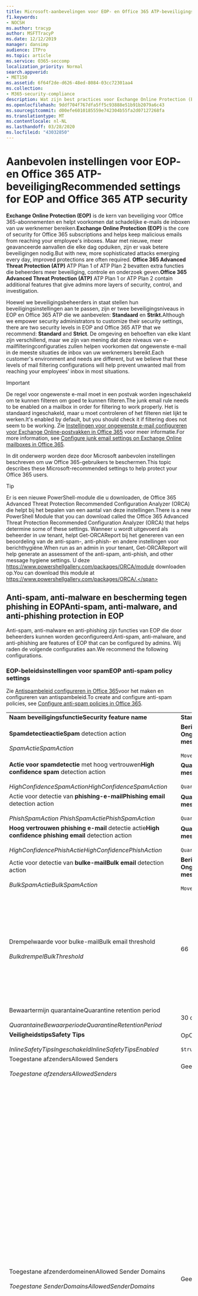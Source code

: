 ```yaml
---
title: Microsoft-aanbevelingen voor EOP- en Office 365 ATP-beveiligingsinstellingen, aanbevelingen, Sender Policy Framework, domeingebaseerde berichtrapportage en -conformiteit, domainkeys identified mail, stappen, hoe werkt het, beveiligingsbasislijnen, basislijnen voor EOP, basislijnen voor ATP, setup ATP, setup EOP, ATP configureren, EOP configureren, beveiligingsconfiguratie
f1.keywords:
- NOCSH
ms.author: tracyp
author: MSFTTracyP
ms.date: 12/12/2019
manager: dansimp
audience: ITPro
ms.topic: article
ms.service: O365-seccomp
localization_priority: Normal
search.appverid:
- MET150
ms.assetid: 6f64f2de-d626-48ed-8084-03cc72301aa4
ms.collection:
- M365-security-compliance
description: Wat zijn best practices voor Exchange Online Protection (EOP) en Advanced Threat Protection (ATP) beveiligingsinstellingen? Wat zijn de huidige aanbevelingen voor standaardbescherming? Wat moet worden gebruikt als u strenger wilt zijn? En welke extra's krijg je als je ook gebruik maakt van Advanced Threat Protection (ATP)?
ms.openlocfilehash: 9ddf704f767dfa5ff5c93888e51b91b2079a6c43
ms.sourcegitcommit: d00efe6010185559e742304b55fa2d07127268fa
ms.translationtype: MT
ms.contentlocale: nl-NL
ms.lasthandoff: 03/28/2020
ms.locfileid: "43032850"
---
```

# <a name="recommended-settings-for-eop-and-office-365-atp-security"></a><span data-ttu-id="1b574-106">Aanbevolen instellingen voor EOP- en Office 365 ATP-beveiliging</span><span class="sxs-lookup"><span data-stu-id="1b574-106">Recommended settings for EOP and Office 365 ATP security</span></span>

<span data-ttu-id="1b574-107">**Exchange Online Protection (EOP)** is de kern van beveiliging voor Office 365-abonnementen en helpt voorkomen dat schadelijke e-mails de inboxen van uw werknemer bereiken.</span><span class="sxs-lookup"><span data-stu-id="1b574-107">**Exchange Online Protection (EOP)** is the core of security for Office 365 subscriptions and helps keep malicious emails from reaching your employee's inboxes.</span></span> <span data-ttu-id="1b574-108">Maar met nieuwe, meer geavanceerde aanvallen die elke dag opduiken, zijn er vaak betere beveiligingen nodig.</span><span class="sxs-lookup"><span data-stu-id="1b574-108">But with new, more sophisticated attacks emerging every day, improved protections are often required.</span></span> <span data-ttu-id="1b574-109">**Office 365 Advanced Threat Protection (ATP)** ATP Plan 1 of ATP Plan 2 bevatten extra functies die beheerders meer beveiliging, controle en onderzoek geven.</span><span class="sxs-lookup"><span data-stu-id="1b574-109">**Office 365 Advanced Threat Protection (ATP)** ATP Plan 1 or ATP Plan 2 contain additional features that give admins more layers of security, control, and investigation.</span></span>

<span data-ttu-id="1b574-110">Hoewel we beveiligingsbeheerders in staat stellen hun beveiligingsinstellingen aan te passen, zijn er twee beveiligingsniveaus in EOP en Office 365 ATP die we aanbevelen: **Standaard** en **Strikt.**</span><span class="sxs-lookup"><span data-stu-id="1b574-110">Although we empower security administrators to customize their security settings, there are two security levels in EOP and Office 365 ATP that we recommend: **Standard** and **Strict**.</span></span> <span data-ttu-id="1b574-111">De omgeving en behoeften van elke klant zijn verschillend, maar we zijn van mening dat deze niveaus van e-mailfilteringconfiguraties zullen helpen voorkomen dat ongewenste e-mail in de meeste situaties de inbox van uw werknemers bereikt.</span><span class="sxs-lookup"><span data-stu-id="1b574-111">Each customer's environment and needs are different, but we believe that these levels of mail filtering configurations will help prevent unwanted mail from reaching your employees' inbox in most situations.</span></span>

> [!IMPORTANT]
> <span data-ttu-id="1b574-112">De regel voor ongewenste e-mail moet in een postvak worden ingeschakeld om te kunnen filteren om goed te kunnen filteren.</span><span class="sxs-lookup"><span data-stu-id="1b574-112">The junk email rule needs to be enabled on a mailbox in order for filtering to work properly.</span></span> <span data-ttu-id="1b574-113">Het is standaard ingeschakeld, maar u moet controleren of het filteren niet lijkt te werken.</span><span class="sxs-lookup"><span data-stu-id="1b574-113">It's enabled by default, but you should check it if filtering does not seem to be working.</span></span> <span data-ttu-id="1b574-114">Zie [Instellingen voor ongewenste e-mail configureren voor Exchange Online-postvakken in Office 365](configure-junk-email-settings-on-exo-mailboxes.md) voor meer informatie.</span><span class="sxs-lookup"><span data-stu-id="1b574-114">For more information, see [Configure junk email settings on Exchange Online mailboxes in Office 365](configure-junk-email-settings-on-exo-mailboxes.md).</span></span>

<span data-ttu-id="1b574-115">In dit onderwerp worden deze door Microsoft aanbevolen instellingen beschreven om uw Office 365-gebruikers te beschermen.</span><span class="sxs-lookup"><span data-stu-id="1b574-115">This topic describes these Microsoft-recommended settings to help protect your Office 365 users.</span></span>

> [!TIP]
> <span data-ttu-id="1b574-116">Er is een nieuwe PowerShell-module die u downloaden, de Office 365 Advanced Threat Protection Recommended Configuration Analyzer (ORCA) die helpt bij het bepalen van een aantal van deze instellingen.</span><span class="sxs-lookup"><span data-stu-id="1b574-116">There is a new PowerShell Module that you can download called the Office 365 Advanced Threat Protection Recommended Configuration Analyzer (ORCA) that helps determine some of these settings.</span></span> <span data-ttu-id="1b574-117">Wanneer u wordt uitgevoerd als beheerder in uw tenant, helpt Get-ORCAReport bij het genereren van een beoordeling van de anti-spam-, anti-phish- en andere instellingen voor berichthygiëne.</span><span class="sxs-lookup"><span data-stu-id="1b574-117">When run as an admin in your tenant, Get-ORCAReport will help generate an assessment of the anti-spam, anti-phish, and other message hygiene settings.</span></span> <span data-ttu-id="1b574-118">U deze https://www.powershellgallery.com/packages/ORCA/module downloaden op.</span><span class="sxs-lookup"><span data-stu-id="1b574-118">You can download this module at https://www.powershellgallery.com/packages/ORCA/.</span></span>

## <a name="anti-spam-anti-malware-and-anti-phishing-protection-in-eop"></a><span data-ttu-id="1b574-119">Anti-spam, anti-malware en bescherming tegen phishing in EOP</span><span class="sxs-lookup"><span data-stu-id="1b574-119">Anti-spam, anti-malware, and anti-phishing protection in EOP</span></span>

<span data-ttu-id="1b574-120">Anti-spam, anti-malware en anti-phishing zijn functies van EOP die door beheerders kunnen worden geconfigureerd.</span><span class="sxs-lookup"><span data-stu-id="1b574-120">Anti-spam, anti-malware, and anti-phishing are features of EOP that can be configured by admins.</span></span> <span data-ttu-id="1b574-121">Wij raden de volgende configuraties aan.</span><span class="sxs-lookup"><span data-stu-id="1b574-121">We recommend the following configurations.</span></span>

### <a name="eop-anti-spam-policy-settings"></a><span data-ttu-id="1b574-122">EOP-beleidsinstellingen voor spam</span><span class="sxs-lookup"><span data-stu-id="1b574-122">EOP anti-spam policy settings</span></span>

<span data-ttu-id="1b574-123">Zie [Antispambeleid configureren in Office 365](configure-your-spam-filter-policies.md)voor het maken en configureren van antispambeleid.</span><span class="sxs-lookup"><span data-stu-id="1b574-123">To create and configure anti-spam policies, see [Configure anti-spam policies in Office 365](configure-your-spam-filter-policies.md).</span></span>

|||||
|---|---|---|---|
|<span data-ttu-id="1b574-124">**Naam beveiligingsfunctie**</span><span class="sxs-lookup"><span data-stu-id="1b574-124">**Security feature name**</span></span>|<span data-ttu-id="1b574-125">**Standaard**</span><span class="sxs-lookup"><span data-stu-id="1b574-125">**Standard**</span></span>|<span data-ttu-id="1b574-126">**Strikte**</span><span class="sxs-lookup"><span data-stu-id="1b574-126">**Strict**</span></span>|<span data-ttu-id="1b574-127">**Opmerking**</span><span class="sxs-lookup"><span data-stu-id="1b574-127">**Comment**</span></span>|
|<span data-ttu-id="1b574-128">**Spamdetectieactie**</span><span class="sxs-lookup"><span data-stu-id="1b574-128">**Spam** detection action</span></span> <br/><br/> <span data-ttu-id="1b574-129">_SpamActie_</span><span class="sxs-lookup"><span data-stu-id="1b574-129">_SpamAction_</span></span>|<span data-ttu-id="1b574-130">**Bericht verplaatsen naar map Ongewenste e-mail**</span><span class="sxs-lookup"><span data-stu-id="1b574-130">**Move message to Junk Email folder**</span></span> <br/><br/> `MoveToJmf`|<span data-ttu-id="1b574-131">**Quarantainebericht**</span><span class="sxs-lookup"><span data-stu-id="1b574-131">**Quarantine message**</span></span> <br/><br/> `Quarantine`||
|<span data-ttu-id="1b574-132">**Actie voor spamdetectie** met hoog vertrouwen</span><span class="sxs-lookup"><span data-stu-id="1b574-132">**High confidence spam** detection action</span></span> <br/><br/> <span data-ttu-id="1b574-133">_HighConfidenceSpamAction_</span><span class="sxs-lookup"><span data-stu-id="1b574-133">_HighConfidenceSpamAction_</span></span>|<span data-ttu-id="1b574-134">**Quarantainebericht**</span><span class="sxs-lookup"><span data-stu-id="1b574-134">**Quarantine message**</span></span> <br/><br/> `Quarantine`|<span data-ttu-id="1b574-135">**Quarantainebericht**</span><span class="sxs-lookup"><span data-stu-id="1b574-135">**Quarantine message**</span></span> <br/><br/> `Quarantine`||
|<span data-ttu-id="1b574-136">Actie voor detectie van **phishing-e-mail**</span><span class="sxs-lookup"><span data-stu-id="1b574-136">**Phishing email** detection action</span></span> <br/><br/> <span data-ttu-id="1b574-137">_PhishSpamAction PhishSpamActie_</span><span class="sxs-lookup"><span data-stu-id="1b574-137">_PhishSpamAction_</span></span>|<span data-ttu-id="1b574-138">**Quarantainebericht**</span><span class="sxs-lookup"><span data-stu-id="1b574-138">**Quarantine message**</span></span> <br/><br/> `Quarantine`|<span data-ttu-id="1b574-139">**Quarantainebericht**</span><span class="sxs-lookup"><span data-stu-id="1b574-139">**Quarantine message**</span></span> <br/><br/> `Quarantine`||
|<span data-ttu-id="1b574-140">**Hoog vertrouwen phishing e-mail** detectie actie</span><span class="sxs-lookup"><span data-stu-id="1b574-140">**High confidence phishing email** detection action</span></span> <br/><br/> <span data-ttu-id="1b574-141">_HighConfidencePhishActie_</span><span class="sxs-lookup"><span data-stu-id="1b574-141">_HighConfidencePhishAction_</span></span>|<span data-ttu-id="1b574-142">**Quarantainebericht**</span><span class="sxs-lookup"><span data-stu-id="1b574-142">**Quarantine message**</span></span> <br/><br/> `Quarantine`|<span data-ttu-id="1b574-143">**Quarantainebericht**</span><span class="sxs-lookup"><span data-stu-id="1b574-143">**Quarantine message**</span></span> <br/><br/> `Quarantine`||
|<span data-ttu-id="1b574-144">Actie voor detectie van **bulke-mail**</span><span class="sxs-lookup"><span data-stu-id="1b574-144">**Bulk email** detection action</span></span> <br/><br/> <span data-ttu-id="1b574-145">_BulkSpamActie_</span><span class="sxs-lookup"><span data-stu-id="1b574-145">_BulkSpamAction_</span></span>|<span data-ttu-id="1b574-146">**Bericht verplaatsen naar map Ongewenste e-mail**</span><span class="sxs-lookup"><span data-stu-id="1b574-146">**Move message to Junk Email folder**</span></span> <br/><br/> `MoveToJmf`|<span data-ttu-id="1b574-147">**Quarantainebericht**</span><span class="sxs-lookup"><span data-stu-id="1b574-147">**Quarantine message**</span></span> <br/><br/> `Quarantine`||
|<span data-ttu-id="1b574-148">Drempelwaarde voor bulke-mail</span><span class="sxs-lookup"><span data-stu-id="1b574-148">Bulk email threshold</span></span> <br/><br/> <span data-ttu-id="1b574-149">_Bulkdrempel_</span><span class="sxs-lookup"><span data-stu-id="1b574-149">_BulkThreshold_</span></span>|<span data-ttu-id="1b574-150">6</span><span class="sxs-lookup"><span data-stu-id="1b574-150">6</span></span>|<span data-ttu-id="1b574-151">4</span><span class="sxs-lookup"><span data-stu-id="1b574-151">4</span></span>|<span data-ttu-id="1b574-152">De standaardwaarde is momenteel 7, maar we raden u aan deze te wijzigen in 6.</span><span class="sxs-lookup"><span data-stu-id="1b574-152">The default value is currently 7, but we recommend that you change it to 6.</span></span> <span data-ttu-id="1b574-153">Zie [Bulkklachtenniveau (BCL) in Office 365 voor](bulk-complaint-level-values.md)meer informatie.</span><span class="sxs-lookup"><span data-stu-id="1b574-153">For details, see [Bulk complaint level (BCL) in Office 365](bulk-complaint-level-values.md).</span></span>|
|<span data-ttu-id="1b574-154">Bewaartermijn quarantaine</span><span class="sxs-lookup"><span data-stu-id="1b574-154">Quarantine retention period</span></span> <br/><br/> <span data-ttu-id="1b574-155">_QuarantaineBewaarperiode_</span><span class="sxs-lookup"><span data-stu-id="1b574-155">_QuarantineRetentionPeriod_</span></span>|<span data-ttu-id="1b574-156">30 dagen</span><span class="sxs-lookup"><span data-stu-id="1b574-156">30 days</span></span>|<span data-ttu-id="1b574-157">30 dagen</span><span class="sxs-lookup"><span data-stu-id="1b574-157">30 days</span></span>||
|<span data-ttu-id="1b574-158">**Veiligheidstips**</span><span class="sxs-lookup"><span data-stu-id="1b574-158">**Safety Tips**</span></span> <br/><br/> <span data-ttu-id="1b574-159">_InlineSafetyTipsIngeschakeld_</span><span class="sxs-lookup"><span data-stu-id="1b574-159">_InlineSafetyTipsEnabled_</span></span>|<span data-ttu-id="1b574-160">Op</span><span class="sxs-lookup"><span data-stu-id="1b574-160">On</span></span> <br/><br/> `$true`|<span data-ttu-id="1b574-161">Op</span><span class="sxs-lookup"><span data-stu-id="1b574-161">On</span></span> <br/><br/> `$true`||
|<span data-ttu-id="1b574-162">Toegestane afzenders</span><span class="sxs-lookup"><span data-stu-id="1b574-162">Allowed Senders</span></span> <br/><br/> <span data-ttu-id="1b574-163">_Toegestane afzenders_</span><span class="sxs-lookup"><span data-stu-id="1b574-163">_AllowedSenders_</span></span>|<span data-ttu-id="1b574-164">Geen</span><span class="sxs-lookup"><span data-stu-id="1b574-164">None</span></span>|<span data-ttu-id="1b574-165">Geen</span><span class="sxs-lookup"><span data-stu-id="1b574-165">None</span></span>||
|<span data-ttu-id="1b574-166">Toegestane afzenderdomeinen</span><span class="sxs-lookup"><span data-stu-id="1b574-166">Allowed Sender Domains</span></span> <br/><br/> <span data-ttu-id="1b574-167">_Toegestane SenderDomains_</span><span class="sxs-lookup"><span data-stu-id="1b574-167">_AllowedSenderDomains_</span></span>|<span data-ttu-id="1b574-168">Geen</span><span class="sxs-lookup"><span data-stu-id="1b574-168">None</span></span>|<span data-ttu-id="1b574-169">Geen</span><span class="sxs-lookup"><span data-stu-id="1b574-169">None</span></span>|<span data-ttu-id="1b574-170">Het is niet vereist om domeinen die u bezit (ook wel _geaccepteerde domeinen_genoemd) toe te voegen aan de lijst met toegestane afzenders.</span><span class="sxs-lookup"><span data-stu-id="1b574-170">Adding domains that you own (also known as _accepted domains_) to the allowed senders list is not required.</span></span> <span data-ttu-id="1b574-171">In feite wordt het beschouwd als een hoog risico, omdat het kansen creëert voor slechte acteurs om u e-mail te sturen die anders zou worden gefilterd. Gebruik [spoofinformatie](learn-about-spoof-intelligence.md) in het Security & Compliance Center op de pagina **Anti-spam-instellingen** om alle afzenders te controleren die domeinen spoofen die deel uitmaken van uw organisatie of externe domeinen spoofen.</span><span class="sxs-lookup"><span data-stu-id="1b574-171">In fact, it's considered high risk since it creates opportunities for bad actors to send you mail that would otherwise be filtered out. Use [spoof intelligence](learn-about-spoof-intelligence.md) in the Security & Compliance Center on the **Anti-spam settings** page to review all senders who are spoofing either domains that are part of your organization, or spoofing external domains.</span></span>|
|<span data-ttu-id="1b574-172">Geblokkeerde afzenders</span><span class="sxs-lookup"><span data-stu-id="1b574-172">Blocked Senders</span></span> <br/><br/> <span data-ttu-id="1b574-173">_Geblokkeerde afzenders_</span><span class="sxs-lookup"><span data-stu-id="1b574-173">_BlockedSenders_</span></span>|<span data-ttu-id="1b574-174">Geen</span><span class="sxs-lookup"><span data-stu-id="1b574-174">None</span></span>|<span data-ttu-id="1b574-175">Geen</span><span class="sxs-lookup"><span data-stu-id="1b574-175">None</span></span>||
|<span data-ttu-id="1b574-176">Geblokkeerde afzenderdomeinen</span><span class="sxs-lookup"><span data-stu-id="1b574-176">Blocked Sender Domains</span></span> <br/><br/> <span data-ttu-id="1b574-177">_Geblokkeerde senderdomeinen_</span><span class="sxs-lookup"><span data-stu-id="1b574-177">_BlockedSenderDomains_</span></span>|<span data-ttu-id="1b574-178">Geen</span><span class="sxs-lookup"><span data-stu-id="1b574-178">None</span></span>|<span data-ttu-id="1b574-179">Geen</span><span class="sxs-lookup"><span data-stu-id="1b574-179">None</span></span>||
|<span data-ttu-id="1b574-180">**Spammeldingen van eindgebruikers inschakelen**</span><span class="sxs-lookup"><span data-stu-id="1b574-180">**Enable end-user spam notifications**</span></span> <br/><br/> <span data-ttu-id="1b574-181">_EndUserSpammeldingen inschakelen_</span><span class="sxs-lookup"><span data-stu-id="1b574-181">_EnableEndUserSpamNotifications_</span></span>|<span data-ttu-id="1b574-182">Ingeschakeld</span><span class="sxs-lookup"><span data-stu-id="1b574-182">Enabled</span></span> <br/><br/> `$true`|<span data-ttu-id="1b574-183">Ingeschakeld</span><span class="sxs-lookup"><span data-stu-id="1b574-183">Enabled</span></span> <br/><br/> `$true`||
|<span data-ttu-id="1b574-184">**Elke (dag) spammeldingen van eindgebruikers verzenden**</span><span class="sxs-lookup"><span data-stu-id="1b574-184">**Send end-user spam notifications every (days)**</span></span> <br/><br/> <span data-ttu-id="1b574-185">_Frequentie van de gebruikerspammelding_</span><span class="sxs-lookup"><span data-stu-id="1b574-185">_EndUserSpamNotificationFrequency_</span></span>|<span data-ttu-id="1b574-186">3 dagen</span><span class="sxs-lookup"><span data-stu-id="1b574-186">3 days</span></span>|<span data-ttu-id="1b574-187">3 dagen</span><span class="sxs-lookup"><span data-stu-id="1b574-187">3 days</span></span>||
|<span data-ttu-id="1b574-188">**Spam ZAP**</span><span class="sxs-lookup"><span data-stu-id="1b574-188">**Spam ZAP**</span></span> <br/><br/> <span data-ttu-id="1b574-189">_SpamZapEnabled SpamZapEnabled_</span><span class="sxs-lookup"><span data-stu-id="1b574-189">_SpamZapEnabled_</span></span>|<span data-ttu-id="1b574-190">Ingeschakeld</span><span class="sxs-lookup"><span data-stu-id="1b574-190">Enabled</span></span> <br/><br/> `$true`|<span data-ttu-id="1b574-191">Ingeschakeld</span><span class="sxs-lookup"><span data-stu-id="1b574-191">Enabled</span></span> <br/><br/> `$true`||
|<span data-ttu-id="1b574-192">**Phish ZAP**</span><span class="sxs-lookup"><span data-stu-id="1b574-192">**Phish ZAP**</span></span> <br/><br/> <span data-ttu-id="1b574-193">_PhishZapEnabled PhishZapEnabled_</span><span class="sxs-lookup"><span data-stu-id="1b574-193">_PhishZapEnabled_</span></span>|<span data-ttu-id="1b574-194">Ingeschakeld</span><span class="sxs-lookup"><span data-stu-id="1b574-194">Enabled</span></span> <br/><br/> `$true`|<span data-ttu-id="1b574-195">Ingeschakeld</span><span class="sxs-lookup"><span data-stu-id="1b574-195">Enabled</span></span> <br/><br/> `$true`||
|<span data-ttu-id="1b574-196">_MarkasspamBulkMail_</span><span class="sxs-lookup"><span data-stu-id="1b574-196">_MarkAsSpamBulkMail_</span></span>|<span data-ttu-id="1b574-197">Op</span><span class="sxs-lookup"><span data-stu-id="1b574-197">On</span></span>|<span data-ttu-id="1b574-198">Op</span><span class="sxs-lookup"><span data-stu-id="1b574-198">On</span></span>|<span data-ttu-id="1b574-199">Deze instelling is alleen beschikbaar in PowerShell.</span><span class="sxs-lookup"><span data-stu-id="1b574-199">This setting is only available in PowerShell.</span></span>|
|

<span data-ttu-id="1b574-200">Er zijn verschillende andere Advanced Spam Filter (AsF) instellingen in anti-spam beleid die in het proces van worden afgeschaft.</span><span class="sxs-lookup"><span data-stu-id="1b574-200">There are several other Advanced Spam Filter (ASF) settings in anti-spam policies that are in the process of being deprecated.</span></span> <span data-ttu-id="1b574-201">Meer informatie over de tijdlijnen voor de afschrijving van deze functies zal worden meegedeeld buiten dit onderwerp.</span><span class="sxs-lookup"><span data-stu-id="1b574-201">More information on the timelines for the depreciation of these features will be communicated outside of this topic.</span></span>

<span data-ttu-id="1b574-202">We raden u aan deze ASF-instellingen **uit te** schakelen voor zowel **standaard-** als **strikte** niveaus.</span><span class="sxs-lookup"><span data-stu-id="1b574-202">We recommend that you turn these ASF settings **Off** for both **Standard** and **Strict** levels.</span></span> <span data-ttu-id="1b574-203">Zie Instellingen voor [Geavanceerd spamfilter (Asf) in Office 365](advanced-spam-filtering-asf-options.md)voor meer informatie over asf-instellingen.</span><span class="sxs-lookup"><span data-stu-id="1b574-203">For more information about ASF settings, see [Advanced Spam Filter (ASF) settings in Office 365](advanced-spam-filtering-asf-options.md).</span></span>

|||
|----|---|
|<span data-ttu-id="1b574-204">**Naam beveiligingsfunctie**</span><span class="sxs-lookup"><span data-stu-id="1b574-204">**Security feature name**</span></span>|<span data-ttu-id="1b574-205">**Opmerkingen**</span><span class="sxs-lookup"><span data-stu-id="1b574-205">**Comments**</span></span>|
|<span data-ttu-id="1b574-206">**Afbeeldingskoppelingen naar externe sites** _(IncreaseScoreWithImageLinks)_</span><span class="sxs-lookup"><span data-stu-id="1b574-206">**Image links to remote sites** (_IncreaseScoreWithImageLinks_)</span></span>||
|<span data-ttu-id="1b574-207">**Numeriek IP-adres in URL** _(IncreaseScoreWithNumericIps)_</span><span class="sxs-lookup"><span data-stu-id="1b574-207">**Numeric IP address in URL** (_IncreaseScoreWithNumericIps_)</span></span>||
|<span data-ttu-id="1b574-208">**UL omleiden naar andere poort** _(IncreaseScoreWithRedirectToOtherPort)_</span><span class="sxs-lookup"><span data-stu-id="1b574-208">**UL redirect to other port** (_IncreaseScoreWithRedirectToOtherPort_)</span></span>||
|<span data-ttu-id="1b574-209">**URL naar .biz of .info websites** _(IncreaseScoreWithBizOrInfoUrls)_</span><span class="sxs-lookup"><span data-stu-id="1b574-209">**URL to .biz or .info websites** (_IncreaseScoreWithBizOrInfoUrls_)</span></span>||
|<span data-ttu-id="1b574-210">**Lege berichten** _(MarkAsSpamEmptyMessages)_</span><span class="sxs-lookup"><span data-stu-id="1b574-210">**Empty messages** (_MarkAsSpamEmptyMessages_)</span></span>||
|<span data-ttu-id="1b574-211">**JavaScript of VBScript in HTML** _(MarkAsSpamJavaScriptInHtml)_</span><span class="sxs-lookup"><span data-stu-id="1b574-211">**JavaScript or VBScript in HTML** (_MarkAsSpamJavaScriptInHtml_)</span></span>||
|<span data-ttu-id="1b574-212">**Frame- of IFrame-tags in HTML** _(MarkAsSpamFramesInHtml)_</span><span class="sxs-lookup"><span data-stu-id="1b574-212">**Frame or IFrame tags in HTML** (_MarkAsSpamFramesInHtml_)</span></span>||
|<span data-ttu-id="1b574-213">**Objecttags in HTML** _(MarkAsSpamObjectTagsInHtml)_</span><span class="sxs-lookup"><span data-stu-id="1b574-213">**Object tags in HTML** (_MarkAsSpamObjectTagsInHtml_)</span></span>||
|<span data-ttu-id="1b574-214">**Tags insluiten in HTML** _(MarkAsSpamEmbedTagsInHtml)_</span><span class="sxs-lookup"><span data-stu-id="1b574-214">**Embed tags in HTML** (_MarkAsSpamEmbedTagsInHtml_)</span></span>||
|<span data-ttu-id="1b574-215">**Formuliertags in HTML** _(MarkAsSpamFormTagsInHtml_)</span><span class="sxs-lookup"><span data-stu-id="1b574-215">**Form tags in HTML** (_MarkAsSpamFormTagsInHtml_)</span></span>||
|<span data-ttu-id="1b574-216">**Webbugs in HTML** _(MarkAsSpamWebBugsInHtml)_</span><span class="sxs-lookup"><span data-stu-id="1b574-216">**Web bugs in HTML** (_MarkAsSpamWebBugsInHtml_)</span></span>||
|<span data-ttu-id="1b574-217">**Gevoelige woordenlijst toepassen** (_MarkAsSpamSensitiveWordList_)</span><span class="sxs-lookup"><span data-stu-id="1b574-217">**Apply sensitive word list** (_MarkAsSpamSensitiveWordList_)</span></span>||
|<span data-ttu-id="1b574-218">**SPF record: hard fail** _(MarkAsSpamSpfRecordHardFail)_</span><span class="sxs-lookup"><span data-stu-id="1b574-218">**SPF record: hard fail** (_MarkAsSpamSpfRecordHardFail_)</span></span>||
|<span data-ttu-id="1b574-219">**Voorwaardelijke sender ID filtering: hard fail** _(MarkAsSpamFromAddressAuthFail)_</span><span class="sxs-lookup"><span data-stu-id="1b574-219">**Conditional Sender ID filtering: hard fail** (_MarkAsSpamFromAddressAuthFail_)</span></span>||
|<span data-ttu-id="1b574-220">**NDR backscatter** (_MarkAsSpamNdrBackscatter_)</span><span class="sxs-lookup"><span data-stu-id="1b574-220">**NDR backscatter** (_MarkAsSpamNdrBackscatter_)</span></span>||
|

#### <a name="eop-outbound-spam-policy-settings"></a><span data-ttu-id="1b574-221">Instellingen voor eOP-uitgaand spambeleid</span><span class="sxs-lookup"><span data-stu-id="1b574-221">EOP outbound spam policy settings</span></span>

<span data-ttu-id="1b574-222">Zie [Uitgaand spamfiltering configureren in Office 365](configure-the-outbound-spam-policy.md)voor het maken en configureren van uitgaande spambeleid.</span><span class="sxs-lookup"><span data-stu-id="1b574-222">To create and configure outbound spam policies, see [Configure outbound spam filtering in Office 365](configure-the-outbound-spam-policy.md).</span></span>

||||
|---|---|---|---|
|<span data-ttu-id="1b574-223">**Naam beveiligingsfunctie**</span><span class="sxs-lookup"><span data-stu-id="1b574-223">**Security feature name**</span></span>|<span data-ttu-id="1b574-224">**Standaard**</span><span class="sxs-lookup"><span data-stu-id="1b574-224">**Standard**</span></span>|<span data-ttu-id="1b574-225">**Strikte**</span><span class="sxs-lookup"><span data-stu-id="1b574-225">**Strict**</span></span>|<span data-ttu-id="1b574-226">**Opmerking**</span><span class="sxs-lookup"><span data-stu-id="1b574-226">**Comment**</span></span>|
|<span data-ttu-id="1b574-227">**Maximum aantal ontvangers per gebruiker: externe uurlimiet**</span><span class="sxs-lookup"><span data-stu-id="1b574-227">**Maximum number of recipients per user: External hourly limit**</span></span> <br/><br/> <span data-ttu-id="1b574-228">_RecipientLimitExternalPerhour_</span><span class="sxs-lookup"><span data-stu-id="1b574-228">_RecipientLimitExternalPerHour_</span></span>|<span data-ttu-id="1b574-229">500</span><span class="sxs-lookup"><span data-stu-id="1b574-229">500</span></span>|<span data-ttu-id="1b574-230">400</span><span class="sxs-lookup"><span data-stu-id="1b574-230">400</span></span>||
|<span data-ttu-id="1b574-231">**Maximum aantal ontvangers per gebruiker: interne uurlimiet**</span><span class="sxs-lookup"><span data-stu-id="1b574-231">**Maximum number of recipients per user: Internal hourly limit**</span></span> <br/><br/> <span data-ttu-id="1b574-232">_RecipientLimitInternalPerHour_</span><span class="sxs-lookup"><span data-stu-id="1b574-232">_RecipientLimitInternalPerHour_</span></span>|<span data-ttu-id="1b574-233">1000</span><span class="sxs-lookup"><span data-stu-id="1b574-233">1000</span></span>|<span data-ttu-id="1b574-234">800</span><span class="sxs-lookup"><span data-stu-id="1b574-234">800</span></span>||
|<span data-ttu-id="1b574-235">**Maximum aantal ontvangers per gebruiker: dagelijkse limiet**</span><span class="sxs-lookup"><span data-stu-id="1b574-235">**Maximum number of recipients per user: Daily limit**</span></span> <br/><br/> <span data-ttu-id="1b574-236">_RecipientLimitperday_</span><span class="sxs-lookup"><span data-stu-id="1b574-236">_RecipientLimitPerDay_</span></span>|<span data-ttu-id="1b574-237">1000</span><span class="sxs-lookup"><span data-stu-id="1b574-237">1000</span></span>|<span data-ttu-id="1b574-238">800</span><span class="sxs-lookup"><span data-stu-id="1b574-238">800</span></span>||
|<span data-ttu-id="1b574-239">**Actie wanneer een gebruiker de limieten overschrijdt**</span><span class="sxs-lookup"><span data-stu-id="1b574-239">**Action when a user exceeds the limits**</span></span> <br/><br/> <span data-ttu-id="1b574-240">_ActionWhenThresholdReached_</span><span class="sxs-lookup"><span data-stu-id="1b574-240">_ActionWhenThresholdReached_</span></span>|<span data-ttu-id="1b574-241">**De gebruiker beperken om e-mail te verzenden**</span><span class="sxs-lookup"><span data-stu-id="1b574-241">**Restrict the user from sending mail**</span></span> <br/><br/> `BlockUser`|<span data-ttu-id="1b574-242">**De gebruiker beperken om e-mail te verzenden**</span><span class="sxs-lookup"><span data-stu-id="1b574-242">**Restrict the user from sending mail**</span></span> <br/><br/> `BlockUser`||
|

### <a name="eop-anti-malware-policy-settings"></a><span data-ttu-id="1b574-243">EOP anti-malware beleidsinstellingen</span><span class="sxs-lookup"><span data-stu-id="1b574-243">EOP anti-malware policy settings</span></span>

<span data-ttu-id="1b574-244">Zie [Beleid voor antimalware configureren in Office 365](configure-anti-malware-policies.md)als u anti-malwarebeleid wilt maken en configureren.</span><span class="sxs-lookup"><span data-stu-id="1b574-244">To create and configure anti-malware policies, see [Configure anti-malware policies in Office 365](configure-anti-malware-policies.md).</span></span>

|||||
|---|---|---|---|
|<span data-ttu-id="1b574-245">**Naam beveiligingsfunctie**</span><span class="sxs-lookup"><span data-stu-id="1b574-245">**Security feature name**</span></span>|<span data-ttu-id="1b574-246">**Standaard**</span><span class="sxs-lookup"><span data-stu-id="1b574-246">**Standard**</span></span>|<span data-ttu-id="1b574-247">**Strikte**</span><span class="sxs-lookup"><span data-stu-id="1b574-247">**Strict**</span></span>|<span data-ttu-id="1b574-248">**Opmerking**</span><span class="sxs-lookup"><span data-stu-id="1b574-248">**Comment**</span></span>|
|<span data-ttu-id="1b574-249">**Wilt u ontvangers op de hoogte stellen als hun berichten in quarantaine zijn geplaatst?**</span><span class="sxs-lookup"><span data-stu-id="1b574-249">**Do you want to notify recipients if their messages are quarantined?**</span></span> <br/><br/> <span data-ttu-id="1b574-250">_Actie_</span><span class="sxs-lookup"><span data-stu-id="1b574-250">_Action_</span></span>|<span data-ttu-id="1b574-251">Nee</span><span class="sxs-lookup"><span data-stu-id="1b574-251">No</span></span> <br/><br/> <span data-ttu-id="1b574-252">_Bericht verwijderen_</span><span class="sxs-lookup"><span data-stu-id="1b574-252">_DeleteMessage_</span></span>|<span data-ttu-id="1b574-253">Nee</span><span class="sxs-lookup"><span data-stu-id="1b574-253">No</span></span> <br/><br/> <span data-ttu-id="1b574-254">_Bericht verwijderen_</span><span class="sxs-lookup"><span data-stu-id="1b574-254">_DeleteMessage_</span></span>|<span data-ttu-id="1b574-255">Als er malware wordt gedetecteerd in een e-mailbijlage, wordt het bericht in quarantaine geplaatst en kan het alleen door een beheerder worden vrijgegeven.</span><span class="sxs-lookup"><span data-stu-id="1b574-255">If malware is detected in an email attachment, the message is quarantined and can be released only by an admin.</span></span>|
|<span data-ttu-id="1b574-256">**Common Attachment Types Filter**</span><span class="sxs-lookup"><span data-stu-id="1b574-256">**Common Attachment Types Filter**</span></span> <br/><br/> <span data-ttu-id="1b574-257">_Bestandfilter inschakelen_</span><span class="sxs-lookup"><span data-stu-id="1b574-257">_EnableFileFilter_</span></span>|<span data-ttu-id="1b574-258">Op</span><span class="sxs-lookup"><span data-stu-id="1b574-258">On</span></span> <br/><br/> `$true`|<span data-ttu-id="1b574-259">Op</span><span class="sxs-lookup"><span data-stu-id="1b574-259">On</span></span> <br/><br/> `$true`|<span data-ttu-id="1b574-260">Met deze instelling worden berichten in quarantaine geplaatst die uitvoerbare bijlagen bevatten op basis van het bestandstype, ongeacht de inhoud van de bijlage.</span><span class="sxs-lookup"><span data-stu-id="1b574-260">This setting quarantines messages that contain executable attachments based on file type, regardless of the attachment content.</span></span>|
|<span data-ttu-id="1b574-261">**Malware Zero-hour Auto Purge**</span><span class="sxs-lookup"><span data-stu-id="1b574-261">**Malware Zero-hour Auto Purge**</span></span> <br/><br/> <span data-ttu-id="1b574-262">_ZapEnabled ZapEnabled_</span><span class="sxs-lookup"><span data-stu-id="1b574-262">_ZapEnabled_</span></span>|<span data-ttu-id="1b574-263">Op</span><span class="sxs-lookup"><span data-stu-id="1b574-263">On</span></span> <br/><br/> `$true`|<span data-ttu-id="1b574-264">Op</span><span class="sxs-lookup"><span data-stu-id="1b574-264">On</span></span> <br/><br/> `$true`||
|<span data-ttu-id="1b574-265">**Interne afzenders op** de hoogte stellen van het niet-afgeleverde bericht</span><span class="sxs-lookup"><span data-stu-id="1b574-265">**Notify internal senders** of the undelivered message</span></span> <br/><br/> <span data-ttu-id="1b574-266">_InternalSenderMeldingen inschakelen_</span><span class="sxs-lookup"><span data-stu-id="1b574-266">_EnableInternalSenderNotifications_</span></span>|<span data-ttu-id="1b574-267">Handicap</span><span class="sxs-lookup"><span data-stu-id="1b574-267">Disabled</span></span> <br/><br/> `$false`|<span data-ttu-id="1b574-268">Handicap</span><span class="sxs-lookup"><span data-stu-id="1b574-268">Disabled</span></span> <br/><br/> `$false`||
|<span data-ttu-id="1b574-269">**Externe afzenders op** de hoogte stellen van het niet-afgeleverde bericht</span><span class="sxs-lookup"><span data-stu-id="1b574-269">**Notify external senders** of the undelivered message</span></span> <br/><br/> <span data-ttu-id="1b574-270">_Extern verzondenmeldingen inschakelen_</span><span class="sxs-lookup"><span data-stu-id="1b574-270">_EnableExternalSenderNotifications_</span></span>|<span data-ttu-id="1b574-271">Handicap</span><span class="sxs-lookup"><span data-stu-id="1b574-271">Disabled</span></span> <br/><br/> `$false`|<span data-ttu-id="1b574-272">Handicap</span><span class="sxs-lookup"><span data-stu-id="1b574-272">Disabled</span></span> <br/><br/> `$false`||
|

### <a name="eop-anti-phishing-policy-settings"></a><span data-ttu-id="1b574-273">EOP-beleidsinstellingen tegen phishing</span><span class="sxs-lookup"><span data-stu-id="1b574-273">EOP anti-phishing policy settings</span></span>

|<span data-ttu-id="1b574-274">Naam beveiligingsfunctie</span><span class="sxs-lookup"><span data-stu-id="1b574-274">Security feature name</span></span>|<span data-ttu-id="1b574-275">Standaard</span><span class="sxs-lookup"><span data-stu-id="1b574-275">Standard</span></span>|<span data-ttu-id="1b574-276">Strikte</span><span class="sxs-lookup"><span data-stu-id="1b574-276">Strict</span></span>|<span data-ttu-id="1b574-277">Opmerking</span><span class="sxs-lookup"><span data-stu-id="1b574-277">Comment</span></span>|
|---------|---------|---------|---------|
|<span data-ttu-id="1b574-278">Anti-spoofing-beveiliging inschakelen</span><span class="sxs-lookup"><span data-stu-id="1b574-278">Enable anti-spoofing protection</span></span>|<span data-ttu-id="1b574-279">Op</span><span class="sxs-lookup"><span data-stu-id="1b574-279">On</span></span>|<span data-ttu-id="1b574-280">Op</span><span class="sxs-lookup"><span data-stu-id="1b574-280">On</span></span>||
|<span data-ttu-id="1b574-281">Niet-geverifieerde afzender inschakelen (taggen)</span><span class="sxs-lookup"><span data-stu-id="1b574-281">Enable Unauthenticated Sender (tagging)</span></span>|<span data-ttu-id="1b574-282">Op</span><span class="sxs-lookup"><span data-stu-id="1b574-282">On</span></span>|<span data-ttu-id="1b574-283">Op</span><span class="sxs-lookup"><span data-stu-id="1b574-283">On</span></span>||
|<span data-ttu-id="1b574-284">Als e-mail wordt verzonden door iemand die uw domein niet mag spoofen</span><span class="sxs-lookup"><span data-stu-id="1b574-284">If email is sent by someone who's not allowed to spoof your domain</span></span>|<span data-ttu-id="1b574-285">Bericht verplaatsen naar de map ongewenste e-mail van de geadresseerden</span><span class="sxs-lookup"><span data-stu-id="1b574-285">Move message to the recipients' Junk Email folders</span></span>|<span data-ttu-id="1b574-286">Het bericht in quarantaine plaatsen</span><span class="sxs-lookup"><span data-stu-id="1b574-286">Quarantine the message</span></span>||

## <a name="office-365-advanced-threat-protection-security"></a><span data-ttu-id="1b574-287">Beveiliging van geavanceerde bedreigingsbeveiliging van Office 365</span><span class="sxs-lookup"><span data-stu-id="1b574-287">Office 365 Advanced Threat Protection security</span></span>

<span data-ttu-id="1b574-288">Extra beveiligingsvoordelen worden geleverd met een ATP-abonnement (Office 365 Advanced Threat Protection).</span><span class="sxs-lookup"><span data-stu-id="1b574-288">Additional security benefits come with an Office 365 Advanced Threat Protection (ATP) subscription.</span></span> <span data-ttu-id="1b574-289">Voor het laatste nieuws en informatie u zien [wat er nieuw is in Office 365 ATP.](whats-new-in-office-365-atp.md)</span><span class="sxs-lookup"><span data-stu-id="1b574-289">For the latest news and information, you can see [What's new in Office 365 ATP](whats-new-in-office-365-atp.md).</span></span>

<span data-ttu-id="1b574-290">Office 365 ATP bevat het beleid voor veilige bijlagen en veilige koppelingen om te voorkomen dat e-mail met mogelijk schadelijke bijlagen wordt geleverd en om te voorkomen dat gebruikers op mogelijk onveilige URL's klikken.</span><span class="sxs-lookup"><span data-stu-id="1b574-290">Office 365 ATP includes the Safe Attachment and Safe Links policies to prevent email with potentially malicious attachments from being delivered, and to keep users from clicking potentially unsafe URLs.</span></span>

> [!IMPORTANT]
> <span data-ttu-id="1b574-291">Geavanceerde anti-phishing is een van de voordelen van een Office 365 ATP-abonnement.</span><span class="sxs-lookup"><span data-stu-id="1b574-291">Advanced anti-phishing is one of the benefits of an Office 365 ATP subscription.</span></span> <span data-ttu-id="1b574-292">Hoewel het standaard is ingeschakeld, ***moet*** u ten minste één antiphishingbeleid configureren voordat het e-mail kan filteren.</span><span class="sxs-lookup"><span data-stu-id="1b574-292">Although it's enabled by default, you ***must*** configure at least one anti-phishing policy before it can start filtering mail.</span></span> <span data-ttu-id="1b574-293">Het vergeten om anti-phishing beleid te configureren kan gebruikers blootstellen aan riskante e-mails.</span><span class="sxs-lookup"><span data-stu-id="1b574-293">Forgetting to configure anti-phishing policies could exposes users to risky emails.</span></span> <span data-ttu-id="1b574-294">Zorg ervoor dat u uw antiphishingbeleid configureert nadat u een Office 365 ATP-abonnement hebt toegevoegd.</span><span class="sxs-lookup"><span data-stu-id="1b574-294">Be sure to configure your anti-phishing policies after you add an Office 365 ATP subscription.</span></span>

<span data-ttu-id="1b574-295">Als u een Office 365 ATP-abonnement aan uw EOP hebt toegevoegd, stelt u de volgende configuraties in.</span><span class="sxs-lookup"><span data-stu-id="1b574-295">If you've added an Office 365 ATP subscription to your EOP, set the following configurations.</span></span>

### <a name="office-atp-anti-phishing-policy-settings"></a><span data-ttu-id="1b574-296">Beleidsinstellingen voor office ATP-antiphishing</span><span class="sxs-lookup"><span data-stu-id="1b574-296">Office ATP anti-phishing policy settings</span></span>

<span data-ttu-id="1b574-297">EOP-klanten krijgen basisantiphishing zoals eerder beschreven, maar Office 365 ATP bevat meer functies en controle om aanvallen te voorkomen, te detecteren en te saneren.</span><span class="sxs-lookup"><span data-stu-id="1b574-297">EOP customers get basic anti-phishing as previously described, but Office 365 ATP includes more features and control to help prevent, detect, and remediate against attacks.</span></span>

|<span data-ttu-id="1b574-298">Naam van de functie voor imitatiebeveiliging</span><span class="sxs-lookup"><span data-stu-id="1b574-298">Impersonation security feature name</span></span>|<span data-ttu-id="1b574-299">Standaard</span><span class="sxs-lookup"><span data-stu-id="1b574-299">Standard</span></span>|<span data-ttu-id="1b574-300">Strikte</span><span class="sxs-lookup"><span data-stu-id="1b574-300">Strict</span></span>|<span data-ttu-id="1b574-301">Opmerking</span><span class="sxs-lookup"><span data-stu-id="1b574-301">Comment</span></span>|
|---------|---------|---------|---------|
|<span data-ttu-id="1b574-302">(Imitatiebeleid bewerken) Gebruikers toevoegen om te beschermen</span><span class="sxs-lookup"><span data-stu-id="1b574-302">(Edit impersonation policy) Add users to protect</span></span>|<span data-ttu-id="1b574-303">Op</span><span class="sxs-lookup"><span data-stu-id="1b574-303">On</span></span>|<span data-ttu-id="1b574-304">Op</span><span class="sxs-lookup"><span data-stu-id="1b574-304">On</span></span>|<span data-ttu-id="1b574-305">Is afhankelijk van uw organisatie, maar we raden u aan gebruikers toe te voegen in belangrijke rollen.</span><span class="sxs-lookup"><span data-stu-id="1b574-305">Depends on your organization, but we recommend adding users in key roles.</span></span> <span data-ttu-id="1b574-306">Intern kunnen dit uw CEO, CFO en andere senior leiders zijn.</span><span class="sxs-lookup"><span data-stu-id="1b574-306">Internally, these might be your CEO, CFO, and other senior leaders.</span></span> <span data-ttu-id="1b574-307">Extern kunnen dit raadsleden of uw raad van bestuur zijn.</span><span class="sxs-lookup"><span data-stu-id="1b574-307">Externally, these could include council members or your board of directors.</span></span>|
|<span data-ttu-id="1b574-308">(Imitatiebeleid bewerken) Voeg automatisch de domeinen toe die ik bezit</span><span class="sxs-lookup"><span data-stu-id="1b574-308">(Edit impersonation policy) Automatically include the domains I own</span></span>|<span data-ttu-id="1b574-309">Op</span><span class="sxs-lookup"><span data-stu-id="1b574-309">On</span></span>|<span data-ttu-id="1b574-310">Op</span><span class="sxs-lookup"><span data-stu-id="1b574-310">On</span></span>||
|<span data-ttu-id="1b574-311">(Imitatiebeleid bewerken) Aangepaste domeinen opnemen</span><span class="sxs-lookup"><span data-stu-id="1b574-311">(Edit impersonation policy) Include custom domains</span></span>|<span data-ttu-id="1b574-312">Op</span><span class="sxs-lookup"><span data-stu-id="1b574-312">On</span></span>|<span data-ttu-id="1b574-313">Op</span><span class="sxs-lookup"><span data-stu-id="1b574-313">On</span></span>|<span data-ttu-id="1b574-314">Afhankelijk van uw organisatie, maar we raden u aan domeinen toe te voegen waarmee u het meest communiceert en waarvan u niet de eigenaar bent.</span><span class="sxs-lookup"><span data-stu-id="1b574-314">Depends on your organization, but we recommend adding domains you interact with most that you don't own.</span></span>|
|<span data-ttu-id="1b574-315">Als e-mail wordt verzonden door een nagebootste gebruiker die u hebt opgegeven</span><span class="sxs-lookup"><span data-stu-id="1b574-315">If email is sent by an impersonated user you specified</span></span>|<span data-ttu-id="1b574-316">Het bericht in quarantaine plaatsen</span><span class="sxs-lookup"><span data-stu-id="1b574-316">Quarantine the message</span></span>|<span data-ttu-id="1b574-317">Het bericht in quarantaine plaatsen</span><span class="sxs-lookup"><span data-stu-id="1b574-317">Quarantine the message</span></span>||
|<span data-ttu-id="1b574-318">Als e-mail wordt verzonden door een geïmiteerd domein dat u hebt opgegeven</span><span class="sxs-lookup"><span data-stu-id="1b574-318">If email is sent by an impersonated domain you specified</span></span>|<span data-ttu-id="1b574-319">Het bericht in quarantaine plaatsen</span><span class="sxs-lookup"><span data-stu-id="1b574-319">Quarantine the message</span></span>|<span data-ttu-id="1b574-320">Het bericht in quarantaine plaatsen</span><span class="sxs-lookup"><span data-stu-id="1b574-320">Quarantine the message</span></span>||
|<span data-ttu-id="1b574-321">Tip weergeven voor geïmiteerde gebruikers</span><span class="sxs-lookup"><span data-stu-id="1b574-321">Show tip for impersonated users</span></span>|<span data-ttu-id="1b574-322">Op</span><span class="sxs-lookup"><span data-stu-id="1b574-322">On</span></span>|<span data-ttu-id="1b574-323">Op</span><span class="sxs-lookup"><span data-stu-id="1b574-323">On</span></span>||
|<span data-ttu-id="1b574-324">Tip weergeven voor nagebootste domeinen</span><span class="sxs-lookup"><span data-stu-id="1b574-324">Show tip for impersonated domains</span></span>|<span data-ttu-id="1b574-325">Op</span><span class="sxs-lookup"><span data-stu-id="1b574-325">On</span></span>|<span data-ttu-id="1b574-326">Op</span><span class="sxs-lookup"><span data-stu-id="1b574-326">On</span></span>||
|<span data-ttu-id="1b574-327">Tip weergeven voor ongebruikelijke tekens</span><span class="sxs-lookup"><span data-stu-id="1b574-327">Show tip for unusual characters</span></span>|<span data-ttu-id="1b574-328">Op</span><span class="sxs-lookup"><span data-stu-id="1b574-328">On</span></span>|<span data-ttu-id="1b574-329">Op</span><span class="sxs-lookup"><span data-stu-id="1b574-329">On</span></span>||
|<span data-ttu-id="1b574-330">Postvakintelligentie inschakelen</span><span class="sxs-lookup"><span data-stu-id="1b574-330">Enable Mailbox intelligence</span></span>|<span data-ttu-id="1b574-331">Op</span><span class="sxs-lookup"><span data-stu-id="1b574-331">On</span></span>|<span data-ttu-id="1b574-332">Op</span><span class="sxs-lookup"><span data-stu-id="1b574-332">On</span></span>||
|<span data-ttu-id="1b574-333">Bescherming op basis van postvakintelligentie inschakelen op basis van imitatie</span><span class="sxs-lookup"><span data-stu-id="1b574-333">Enable Mailbox intelligence based impersonation protection</span></span>|<span data-ttu-id="1b574-334">Op</span><span class="sxs-lookup"><span data-stu-id="1b574-334">On</span></span>|<span data-ttu-id="1b574-335">Op</span><span class="sxs-lookup"><span data-stu-id="1b574-335">On</span></span>||
|<span data-ttu-id="1b574-336">Als e-mail wordt verzonden door een nagebootste gebruiker die is beschermd door postvakinformatie</span><span class="sxs-lookup"><span data-stu-id="1b574-336">If email is sent by an impersonated user protected by mailbox intelligence</span></span>|<span data-ttu-id="1b574-337">Bericht verplaatsen naar de map ongewenste e-mail van de geadresseerden</span><span class="sxs-lookup"><span data-stu-id="1b574-337">Move message to the recipients' Junk Email folders</span></span>|<span data-ttu-id="1b574-338">Het bericht in quarantaine plaatsen</span><span class="sxs-lookup"><span data-stu-id="1b574-338">Quarantine the message</span></span>||
|<span data-ttu-id="1b574-339">(Imitatiebeleid bewerken) Vertrouwde afzenders en domeinen toevoegen</span><span class="sxs-lookup"><span data-stu-id="1b574-339">(Edit impersonation policy) Add trusted senders and domains</span></span>|<span data-ttu-id="1b574-340">Geen</span><span class="sxs-lookup"><span data-stu-id="1b574-340">None</span></span>|<span data-ttu-id="1b574-341">Geen</span><span class="sxs-lookup"><span data-stu-id="1b574-341">None</span></span>|<span data-ttu-id="1b574-342">Afhankelijk van uw organisatie, maar we raden u aan gebruikers of domeinen toe te voegen die ten onrechte als phish worden gemarkeerd vanwege alleen imitatie en niet andere filters.</span><span class="sxs-lookup"><span data-stu-id="1b574-342">Depends on your organization, but we recommend adding users or domains that incorrectly get marked as phish due to impersonation only and not other filters.</span></span>|

|<span data-ttu-id="1b574-343">Naam van de spoofbeveiligingsfunctie</span><span class="sxs-lookup"><span data-stu-id="1b574-343">Spoof security feature name</span></span>|<span data-ttu-id="1b574-344">Standaard</span><span class="sxs-lookup"><span data-stu-id="1b574-344">Standard</span></span>|<span data-ttu-id="1b574-345">Strikte</span><span class="sxs-lookup"><span data-stu-id="1b574-345">Strict</span></span>|<span data-ttu-id="1b574-346">Opmerking</span><span class="sxs-lookup"><span data-stu-id="1b574-346">Comment</span></span>|
|---------|---------|---------|---------|
|<span data-ttu-id="1b574-347">Anti-spoofing-beveiliging inschakelen</span><span class="sxs-lookup"><span data-stu-id="1b574-347">Enable anti-spoofing protection</span></span>|<span data-ttu-id="1b574-348">Op</span><span class="sxs-lookup"><span data-stu-id="1b574-348">On</span></span>|<span data-ttu-id="1b574-349">Op</span><span class="sxs-lookup"><span data-stu-id="1b574-349">On</span></span>||
|<span data-ttu-id="1b574-350">Niet-geverifieerde afzender inschakelen (taggen)</span><span class="sxs-lookup"><span data-stu-id="1b574-350">Enable Unauthenticated Sender (tagging)</span></span>|<span data-ttu-id="1b574-351">Op</span><span class="sxs-lookup"><span data-stu-id="1b574-351">On</span></span>|<span data-ttu-id="1b574-352">Op</span><span class="sxs-lookup"><span data-stu-id="1b574-352">On</span></span>||
|<span data-ttu-id="1b574-353">Als e-mail wordt verzonden door iemand die uw domein niet mag spoofen</span><span class="sxs-lookup"><span data-stu-id="1b574-353">If email is sent by someone who's not allowed to spoof your domain</span></span>|<span data-ttu-id="1b574-354">Bericht verplaatsen naar de map ongewenste e-mail van de geadresseerden</span><span class="sxs-lookup"><span data-stu-id="1b574-354">Move message to the recipients' Junk Email folders</span></span>|<span data-ttu-id="1b574-355">Het bericht in quarantaine plaatsen</span><span class="sxs-lookup"><span data-stu-id="1b574-355">Quarantine the message</span></span>||
|<span data-ttu-id="1b574-356">Verdachteveiligheidstip inschakelen</span><span class="sxs-lookup"><span data-stu-id="1b574-356">EnableSuspiciousSafetyTip</span></span>|<span data-ttu-id="1b574-357">Valse</span><span class="sxs-lookup"><span data-stu-id="1b574-357">False</span></span>|<span data-ttu-id="1b574-358">Waar</span><span class="sxs-lookup"><span data-stu-id="1b574-358">True</span></span>|<span data-ttu-id="1b574-359">Deze instelling is alleen beschikbaar in PowerShell</span><span class="sxs-lookup"><span data-stu-id="1b574-359">This setting is only available in PowerShell</span></span>|
|<span data-ttu-id="1b574-360">TreatSoftPassAsAuthenticated</span><span class="sxs-lookup"><span data-stu-id="1b574-360">TreatSoftPassAsAuthenticated</span></span>|<span data-ttu-id="1b574-361">Waar</span><span class="sxs-lookup"><span data-stu-id="1b574-361">True</span></span>|<span data-ttu-id="1b574-362">Valse</span><span class="sxs-lookup"><span data-stu-id="1b574-362">False</span></span>|<span data-ttu-id="1b574-363">Deze instelling is alleen beschikbaar in PowerShell</span><span class="sxs-lookup"><span data-stu-id="1b574-363">This setting is only available in PowerShell</span></span>|


|<span data-ttu-id="1b574-364">Naam beveiligingsfunctie voor geavanceerde instellingen</span><span class="sxs-lookup"><span data-stu-id="1b574-364">Advanced settings security feature name</span></span>|<span data-ttu-id="1b574-365">Standaard</span><span class="sxs-lookup"><span data-stu-id="1b574-365">Standard</span></span>|<span data-ttu-id="1b574-366">Strikte</span><span class="sxs-lookup"><span data-stu-id="1b574-366">Strict</span></span>|<span data-ttu-id="1b574-367">Opmerking</span><span class="sxs-lookup"><span data-stu-id="1b574-367">Comment</span></span>|
|---------|---------|---------|---------|
|<span data-ttu-id="1b574-368">Geavanceerde phishingdrempels</span><span class="sxs-lookup"><span data-stu-id="1b574-368">Advanced phishing thresholds</span></span>|<span data-ttu-id="1b574-369">2 - Agressief</span><span class="sxs-lookup"><span data-stu-id="1b574-369">2 - Aggressive</span></span>|<span data-ttu-id="1b574-370">3 - Agressiever</span><span class="sxs-lookup"><span data-stu-id="1b574-370">3 - More aggressive</span></span>||

### <a name="safe-links-settings"></a><span data-ttu-id="1b574-371">Instellingen voor veilige koppelingen</span><span class="sxs-lookup"><span data-stu-id="1b574-371">Safe Links settings</span></span>

|<span data-ttu-id="1b574-372">Naam beveiligingsfunctie</span><span class="sxs-lookup"><span data-stu-id="1b574-372">Security feature name</span></span>|<span data-ttu-id="1b574-373">Standaard</span><span class="sxs-lookup"><span data-stu-id="1b574-373">Standard</span></span>|<span data-ttu-id="1b574-374">Strikte</span><span class="sxs-lookup"><span data-stu-id="1b574-374">Strict</span></span>|<span data-ttu-id="1b574-375">Opmerking</span><span class="sxs-lookup"><span data-stu-id="1b574-375">Comment</span></span>|
|---------|---------|---------|---------|
|<span data-ttu-id="1b574-376">ATP-veilige koppelingen gebruiken in Office 365-apps, Office voor iOS en Android</span><span class="sxs-lookup"><span data-stu-id="1b574-376">Use ATP Safe Links in Office 365 Apps, Office for iOS and Android</span></span>|<span data-ttu-id="1b574-377">Ingeschakeld</span><span class="sxs-lookup"><span data-stu-id="1b574-377">Enabled</span></span>|<span data-ttu-id="1b574-378">Ingeschakeld</span><span class="sxs-lookup"><span data-stu-id="1b574-378">Enabled</span></span>|<span data-ttu-id="1b574-379">Dit valt onder het ATP Safe Links-beleid dat van toepassing is op de hele organisatie</span><span class="sxs-lookup"><span data-stu-id="1b574-379">This falls under the ATP Safe Links Policies that apply to the entire organization</span></span>|
<span data-ttu-id="1b574-380">Niet bijhouden wanneer gebruikers op veilige koppelingen klikken</span><span class="sxs-lookup"><span data-stu-id="1b574-380">Do not track when users click safe links</span></span>|<span data-ttu-id="1b574-381">Handicap</span><span class="sxs-lookup"><span data-stu-id="1b574-381">Disabled</span></span>|<span data-ttu-id="1b574-382">Handicap</span><span class="sxs-lookup"><span data-stu-id="1b574-382">Disabled</span></span>|<span data-ttu-id="1b574-383">Dit is voor zowel beleid dat van toepassing is op de hele organisatie als voor alle beleidsregels die van toepassing zijn op specifieke ontvangers</span><span class="sxs-lookup"><span data-stu-id="1b574-383">This is for both policies that apply to the entire organization and any policies that apply to specific recipients</span></span>|
|<span data-ttu-id="1b574-384">Laat gebruikers niet door veilige links naar de oorspronkelijke URL klikken</span><span class="sxs-lookup"><span data-stu-id="1b574-384">Do not let users click through safe links to original URL</span></span>|<span data-ttu-id="1b574-385">Ingeschakeld</span><span class="sxs-lookup"><span data-stu-id="1b574-385">Enabled</span></span>|<span data-ttu-id="1b574-386">Ingeschakeld</span><span class="sxs-lookup"><span data-stu-id="1b574-386">Enabled</span></span>|<span data-ttu-id="1b574-387">Dit is voor zowel het beleid dat van toepassing is op de hele organisatie als voor alle beleidsregels die van toepassing zijn op specifieke ontvangers</span><span class="sxs-lookup"><span data-stu-id="1b574-387">This is for both the policies that apply to the entire organization and any policies that apply to specific recipients</span></span>|
|<span data-ttu-id="1b574-388">Actie voor onbekende mogelijk schadelijke URL's in berichten</span><span class="sxs-lookup"><span data-stu-id="1b574-388">Action for unknown potentially malicious URLs in messages</span></span>|<span data-ttu-id="1b574-389">Op</span><span class="sxs-lookup"><span data-stu-id="1b574-389">On</span></span>|<span data-ttu-id="1b574-390">Op</span><span class="sxs-lookup"><span data-stu-id="1b574-390">On</span></span>||
|<span data-ttu-id="1b574-391">Real-time URL scannen toepassen op verdachte links en koppelingen die naar bestanden verwijzen</span><span class="sxs-lookup"><span data-stu-id="1b574-391">Apply real-time URL scanning for suspicious links and links that point to files</span></span>|<span data-ttu-id="1b574-392">Ingeschakeld</span><span class="sxs-lookup"><span data-stu-id="1b574-392">Enabled</span></span>|<span data-ttu-id="1b574-393">Ingeschakeld</span><span class="sxs-lookup"><span data-stu-id="1b574-393">Enabled</span></span>||
|<span data-ttu-id="1b574-394">Wachten tot het scannen van url's is voltooid voordat het bericht wordt geleverd</span><span class="sxs-lookup"><span data-stu-id="1b574-394">Wait for URL scanning to complete before delivering the message</span></span>|<span data-ttu-id="1b574-395">Ingeschakeld</span><span class="sxs-lookup"><span data-stu-id="1b574-395">Enabled</span></span>|<span data-ttu-id="1b574-396">Ingeschakeld</span><span class="sxs-lookup"><span data-stu-id="1b574-396">Enabled</span></span>||
|<span data-ttu-id="1b574-397">Veilige koppelingen toepassen op e-mailberichten die binnen de organisatie worden verzonden</span><span class="sxs-lookup"><span data-stu-id="1b574-397">Apply safe links to email messages sent within the organization</span></span>|<span data-ttu-id="1b574-398">Ingeschakeld</span><span class="sxs-lookup"><span data-stu-id="1b574-398">Enabled</span></span>|<span data-ttu-id="1b574-399">Ingeschakeld</span><span class="sxs-lookup"><span data-stu-id="1b574-399">Enabled</span></span>||

### <a name="safe-attachments"></a><span data-ttu-id="1b574-400">Veilige bijlagen</span><span class="sxs-lookup"><span data-stu-id="1b574-400">Safe Attachments</span></span>

|<span data-ttu-id="1b574-401">Naam beveiligingsfunctie</span><span class="sxs-lookup"><span data-stu-id="1b574-401">Security feature name</span></span>|<span data-ttu-id="1b574-402">Standaard</span><span class="sxs-lookup"><span data-stu-id="1b574-402">Standard</span></span>|<span data-ttu-id="1b574-403">Strikte</span><span class="sxs-lookup"><span data-stu-id="1b574-403">Strict</span></span>|<span data-ttu-id="1b574-404">Opmerking</span><span class="sxs-lookup"><span data-stu-id="1b574-404">Comment</span></span>|
|---------|---------|---------|---------|
|<span data-ttu-id="1b574-405">ATP inschakelen voor SharePoint, OneDrive en Microsoft Teams</span><span class="sxs-lookup"><span data-stu-id="1b574-405">Turn on ATP for SharePoint, OneDrive, and Microsoft Teams</span></span>|<span data-ttu-id="1b574-406">Ingeschakeld</span><span class="sxs-lookup"><span data-stu-id="1b574-406">Enabled</span></span>|<span data-ttu-id="1b574-407">Ingeschakeld</span><span class="sxs-lookup"><span data-stu-id="1b574-407">Enabled</span></span>||
|<span data-ttu-id="1b574-408">ATP Safe bijlagen onbekende malware reactie</span><span class="sxs-lookup"><span data-stu-id="1b574-408">ATP Safe attachments unknown malware response</span></span>|<span data-ttu-id="1b574-409">Blok</span><span class="sxs-lookup"><span data-stu-id="1b574-409">Block</span></span>|<span data-ttu-id="1b574-410">Blok</span><span class="sxs-lookup"><span data-stu-id="1b574-410">Block</span></span>||
|<span data-ttu-id="1b574-411">Bijlage bij detectie omleiden</span><span class="sxs-lookup"><span data-stu-id="1b574-411">Redirect attachment on detection</span></span>|<span data-ttu-id="1b574-412">Ingeschakeld</span><span class="sxs-lookup"><span data-stu-id="1b574-412">Enabled</span></span>|<span data-ttu-id="1b574-413">Ingeschakeld</span><span class="sxs-lookup"><span data-stu-id="1b574-413">Enabled</span></span>|<span data-ttu-id="1b574-414">Omleiden naar e-mailadres voor een beveiligingsbeheerder die weet hoe te bepalen of de bijlage malware is of niet</span><span class="sxs-lookup"><span data-stu-id="1b574-414">Redirect to email address for a security administrator that knows how to determine if the attachment is malware or not</span></span>|
|<span data-ttu-id="1b574-415">ATP Safe bijlagen reactie als malware scannen op bijlagen een tijd uit of fout optreedt</span><span class="sxs-lookup"><span data-stu-id="1b574-415">ATP Safe attachments response if malware scanning for attachments times out or error occurs</span></span>|<span data-ttu-id="1b574-416">Ingeschakeld</span><span class="sxs-lookup"><span data-stu-id="1b574-416">Enabled</span></span>|<span data-ttu-id="1b574-417">Ingeschakeld</span><span class="sxs-lookup"><span data-stu-id="1b574-417">Enabled</span></span>||

## <a name="related-topics"></a><span data-ttu-id="1b574-418">Verwante onderwerpen</span><span class="sxs-lookup"><span data-stu-id="1b574-418">Related topics</span></span>

- <span data-ttu-id="1b574-419">Bent u op zoek naar best practices met **Exchange Mail Flow / Exchange Transport Rules?**</span><span class="sxs-lookup"><span data-stu-id="1b574-419">Are you looking for best practices with **Exchange Mail Flow / Exchange Transport Rules**?</span></span> <span data-ttu-id="1b574-420">Zie [dit artikel](https://docs.microsoft.com/microsoft-365/security/office-365-security/best-practices-for-configuring-eop) voor meer informatie.</span><span class="sxs-lookup"><span data-stu-id="1b574-420">Please see [this article](https://docs.microsoft.com/microsoft-365/security/office-365-security/best-practices-for-configuring-eop) for details.</span></span>

- <span data-ttu-id="1b574-421">Beheerders en gebruikers kunnen valse positieven (goede e-mail gemarkeerd als slecht) en valse negatieven (slechte e-mail toegestaan) naar Microsoft voor analyse.</span><span class="sxs-lookup"><span data-stu-id="1b574-421">Admins and users can submit false positives (good email marked as bad) and false negatives (bad email allowed) to Microsoft for analysis.</span></span> <span data-ttu-id="1b574-422">Zie [Berichten en bestanden rapporteren aan Microsoft voor](report-junk-email-messages-to-microsoft.md)meer informatie.</span><span class="sxs-lookup"><span data-stu-id="1b574-422">For more information, see [Report messages and files to Microsoft](report-junk-email-messages-to-microsoft.md).</span></span>

- <span data-ttu-id="1b574-423">Gebruik deze koppelingen voor informatie over het **instellen van** uw [EOP-service](https://docs.microsoft.com/microsoft-365/security/office-365-security/set-up-your-eop-service)en **configureren van** [Office 365 Advanced Threat Protection](https://docs.microsoft.com/microsoft-365/security/office-365-security/office-365-atp).</span><span class="sxs-lookup"><span data-stu-id="1b574-423">Use these links for info on how to **set up** your [EOP service](https://docs.microsoft.com/microsoft-365/security/office-365-security/set-up-your-eop-service), and **configure** [Office 365 Advanced Threat Protection](https://docs.microsoft.com/microsoft-365/security/office-365-security/office-365-atp).</span></span> <span data-ttu-id="1b574-424">(Vergeet niet de nuttige aanwijzingen te zien in['Beschermen tegen bedreigingen in Office 365'.)](https://docs.microsoft.com/microsoft-365/security/office-365-security/protect-against-threats)</span><span class="sxs-lookup"><span data-stu-id="1b574-424">(Don't forget to see the helpful directions in '[Protect Against Threats in Office 365](https://docs.microsoft.com/microsoft-365/security/office-365-security/protect-against-threats)'.)</span></span>

- <span data-ttu-id="1b574-425">**Beveiligingsbasislijnen voor Windows** zijn [hier](https://docs.microsoft.com/windows/security/threat-protection/windows-security-baselines#where-can-i-get-the-security-baselines) te vinden voor GPO/on-premises opties en voor Intune-gebaseerde beveiliging, [hier.](https://docs.microsoft.com/intune/protect/security-baselines)</span><span class="sxs-lookup"><span data-stu-id="1b574-425">**Security baselines for Windows** can be found [here](https://docs.microsoft.com/windows/security/threat-protection/windows-security-baselines#where-can-i-get-the-security-baselines) for GPO/on-premises options, and for Intune-based security, [here](https://docs.microsoft.com/intune/protect/security-baselines).</span></span> <span data-ttu-id="1b574-426">Tot slot is [hier](https://docs.microsoft.com/windows/security/threat-protection/microsoft-defender-atp/configure-machines-security-baseline#compare-the-microsoft-defender-atp-and-the-windows-intune-security-baselines)een vergelijking te vinden tussen Microsoft Defender Advanced Threat Protection (ATP) en Windows Intune security baselines.</span><span class="sxs-lookup"><span data-stu-id="1b574-426">Finally, a comparison between Microsoft Defender Advanced Threat Protection (ATP) and Windows Intune security baselines can be found [here](https://docs.microsoft.com/windows/security/threat-protection/microsoft-defender-atp/configure-machines-security-baseline#compare-the-microsoft-defender-atp-and-the-windows-intune-security-baselines).</span></span>
